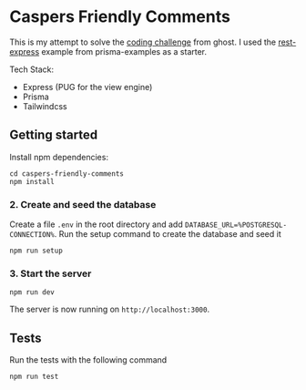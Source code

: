 # Caspers Friendly Comments

This is my attempt to solve the [coding challenge](https://ghost.notion.site/Coding-challenge-4b8ae672b90745dda06afeeea0f27267) from ghost. I used the [rest-express](https://github.com/prisma/prisma-examples/tree/latest/typescript/rest-express) example from prisma-examples as a starter.

Tech Stack:

-   Express (PUG for the view engine)
-   Prisma
-   Tailwindcss

## Getting started

Install npm dependencies:

```
cd caspers-friendly-comments
npm install
```

### 2. Create and seed the database

Create a file `.env` in the root directory and add `DATABASE_URL=%POSTGRESQL-CONNECTION%`. Run the setup command to create the database and seed it

```
npm run setup
```

### 3. Start the server

```
npm run dev
```

The server is now running on `http://localhost:3000`.

## Tests

Run the tests with the following command

```
npm run test
```
